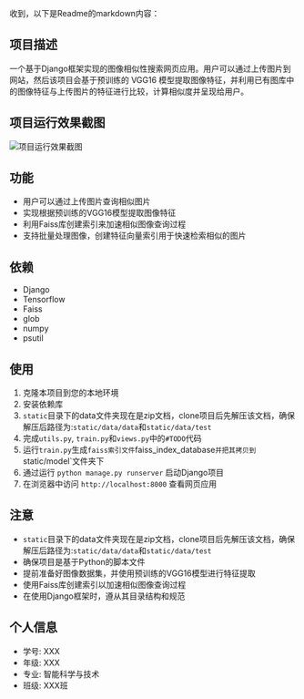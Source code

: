 收到，以下是Readme的markdown内容：

## 项目描述
一个基于Django框架实现的图像相似性搜索网页应用。用户可以通过上传图片到网站，然后该项目会基于预训练的 VGG16 模型提取图像特征，并利用已有图库中的图像特征与上传图片的特征进行比较，计算相似度并呈现给用户。

## 项目运行效果截图
![项目运行效果截图](screenshot.png)

## 功能
- 用户可以通过上传图片查询相似图片
- 实现根据预训练的VGG16模型提取图像特征
- 利用Faiss库创建索引来加速相似图像查询过程
- 支持批量处理图像，创建特征向量索引用于快速检索相似的图片

## 依赖
- Django
- Tensorflow
- Faiss
- glob
- numpy
- psutil

## 使用
1. 克隆本项目到您的本地环境
2. 安装依赖库
3. `static`目录下的data文件夹现在是zip文档，clone项目后先解压该文档，确保解压后路径为:`static/data/data`和`static/data/test`
4. 完成`utils.py`, `train.py`和`views.py`中的`#TODO`代码
5. 运行`train.py`生成`faiss索引文件`faiss_index_database`并把其拷贝到`static/model`文件夹下
6. 通过运行 `python manage.py runserver` 启动Django项目
7. 在浏览器中访问 `http://localhost:8000` 查看网页应用

## 注意
- `static`目录下的data文件夹现在是zip文档，clone项目后先解压该文档，确保解压后路径为:`static/data/data`和`static/data/test`
- 确保项目是基于Python的脚本文件
- 提前准备好图像数据集，并使用预训练的VGG16模型进行特征提取
- 使用Faiss库创建索引以加速相似图像查询过程
- 在使用Django框架时，遵从其目录结构和规范

## 个人信息
- 学号: XXX
- 年级: XXX
- 专业: 智能科学与技术
- 班级: XXX班